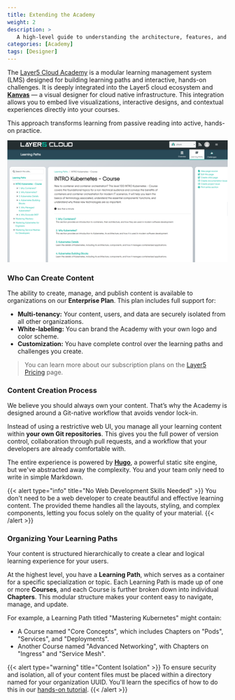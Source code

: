 ```yaml
---
title: Extending the Academy
weight: 2
description: >
   A high-level guide to understanding the architecture, features, and workflow for creating custom content on the Layer5 Academy platform.
categories: [Academy]
tags: [Designer]
---
```


The [Layer5 Cloud Academy](https://cloud.layer5.io/academy/content) is a modular learning management system (LMS) designed for building learning paths and interactive, hands-on challenges. It is deeply integrated into the Layer5 cloud ecosystem and **[Kanvas](https://kanvas.new/)** — a visual designer for cloud native infrastructure. This integration allows you to embed live visualizations, interactive designs, and contextual experiences directly into your courses.

This approach transforms learning from passive reading into active, hands-on practice.

![Example of Academy](./images/overview.png)

### Who Can Create Content

The ability to create, manage, and publish content is available to organizations on our **Enterprise Plan**. This plan includes full support for:

  - **Multi-tenancy:** Your content, users, and data are securely isolated from all other organizations.
  - **White-labeling:** You can brand the Academy with your own logo and color scheme.
  - **Customization:** You have complete control over the learning paths and challenges you create.

> You can learn more about our subscription plans on the [Layer5 Pricing](https://layer5.io/pricing) page.

### Content Creation Process

We believe you should always own your content. That’s why the Academy is designed around a Git-native workflow that avoids vendor lock-in.

Instead of using a restrictive web UI, you manage all your learning content within **your own Git repositories**. This gives you the full power of version control, collaboration through pull requests, and a workflow that your developers are already comfortable with. 

The entire experience is powered by **[Hugo](https://gohugo.io/)**, a powerful static site engine, but we've abstracted away the complexity. You and your team only need to write in simple Markdown.

{{< alert type="info" title="No Web Development Skills Needed" >}}
You don't need to be a web developer to create beautiful and effective learning content. The provided theme handles all the layouts, styling, and complex components, letting you focus solely on the quality of your material.
{{< /alert >}}

### Organizing Your Learning Paths

Your content is structured hierarchically to create a clear and logical learning experience for your users.

At the highest level, you have a **Learning Path**, which serves as a container for a specific specialization or topic. Each Learning Path is made up of one or more **Courses**, and each Course is further broken down into individual **Chapters**. This modular structure makes your content easy to navigate, manage, and update.

For example, a Learning Path titled "Mastering Kubernetes" might contain:
- A Course named "Core Concepts", which includes Chapters on "Pods", "Services", and "Deployments".
- Another Course named "Advanced Networking", with Chapters on "Ingress" and "Service Mesh".

{{< alert type="warning" title="Content Isolation" >}}
To ensure security and isolation, all of your content files must be placed within a directory named for your organization UUID. You'll learn the specifics of how to do this in our [hands-on tutorial](/cloud/academy/creating-your-learning-path/).
{{< /alert >}}
